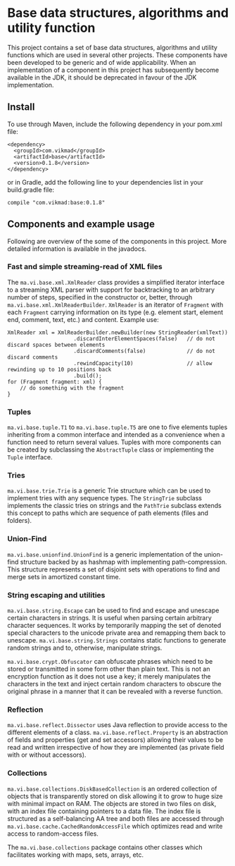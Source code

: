 # Base data structures, algorithms and utility function
This project contains a set of base data structures, algorithms and utility functions 
which are used in several other projects. These components have been developed to be
generic and of wide applicability. When an implementation of a component in this project 
has subsequently become available in the JDK, it should be deprecated in favour of the JDK 
implementation.

## Install
To use through Maven, include the following dependency in your pom.xml file:
 
    <dependency>
      <groupId>com.vikmad</groupId>
      <artifactId>base</artifactId>
      <version>0.1.8</version>
    </dependency>
    
or in Gradle, add the following line to your dependencies list in your build.gradle file:

    compile "com.vikmad:base:0.1.8"
    
## Components and example usage
Following are overview of the some of the components in this project. More detailed information
is available in the javadocs.

### Fast and simple streaming-read of XML files

The `ma.vi.base.xml.XmlReader` class provides a simplified iterator interface to a streaming XML
parser with support for backtracking to an arbitrary number of steps, specified in the constructor 
or, better, through `ma.vi.base.xml.XmlReaderBuilder`. `XmlReader` is an iterator of `Fragment` with
each `Fragment` carrying information on its type (e.g. element start, element end, comment, text, etc.)
and content. Example use:

    XmlReader xml = XmlReaderBuilder.newBuilder(new StringReader(xmlText))
                         .discardInterElementSpaces(false)   // do not discard spaces between elements
                         .discardComments(false)             // do not discard comments
                         .rewindCapacity(10)                 // allow rewinding up to 10 positions back
                         .build();
    for (Fragment fragment: xml) {
        // do something with the fragment
    }
    
### Tuples
`ma.vi.base.tuple.T1` to `ma.vi.base.tuple.T5` are one to five elements tuples inheriting from a common
interface and intended as a convenience when a function need to return several values. Tuples with more
components can be created by subclassing the `AbstractTuple` class or implementing the `Tuple` interface.

### Tries
`ma.vi.base.trie.Trie` is a generic Trie structure which can be used to implement tries with any sequence
types. The `StringTrie` subclass implements the classic tries on strings and the `PathTrie` subclass extends
this concept to paths which are sequence of path elements (files and folders).
 
### Union-Find
`ma.vi.base.unionfind.UnionFind` is a generic implementation of the union-find structure backed by as hashmap
with implementing path-compression. This structure represents a set of disjoint sets with operations to find and
merge sets in amortized constant time.

### String escaping and utilities
`ma.vi.base.string.Escape` can be used to find and escape and unescape certain characters in strings. It is 
useful when parsing certain arbitrary character sequences. It works by temporarily mapping the set of denoted
special characters to the unicode private area and remapping them back to unescape. `ma.vi.base.string.Strings`
contains  static functions to generate random strings and to, otherwise, manipulate strings.

`ma.vi.base.crypt.Obfuscator` can obfuscate phrases which need to be stored or transmitted in some form other than
plain text. This is not an encryption function as it does not use a key; it merely manipulates the characters in the
text and inject certain random characters to obscure the original phrase in a manner that it can be revealed with
a reverse function.
  

### Reflection
`ma.vi.base.reflect.Dissector` uses Java reflection to provide access to the different elements of a class. 
`ma.vi.base.reflect.Property` is an abstraction of fields and properties (get and set accessors) allowing
their values to be read and written irrespective of how they are implemented (as private field with or without
accessors).

### Collections
`ma.vi.base.collections.DiskBasedCollection` is an ordered collection of objects that is transparently stored
on disk allowing it to grow to huge size with minimal impact on RAM. The objects are stored in two files on disk,
with an index file containing pointers to a data file. The index file is structured as a self-balancing AA tree
and both files are accessed through `ma.vi.base.cache.CachedRandomAccessFile` which optimizes read and write
access to random-access files.

The `ma.vi.base.collections` package contains other classes which facilitates working with maps, sets, arrays, etc. 


